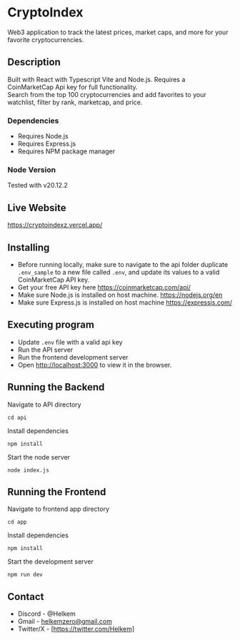 # CryptoIndex

Web3 application to track the latest prices, market caps, and more for your favorite cryptocurrencies. 

## Description
Built with React with Typescript Vite and Node.js. Requires a CoinMarketCap Api key for full functionality.  
Search from the top 100 cryptocurrencies and add favorites to your watchlist, filter by rank, marketcap, and price.

### Dependencies
* Requires Node.js
* Requires Express.js
* Requires NPM package manager 

### Node Version
Tested with v20.12.2

## Live Website
https://cryptoindexz.vercel.app/

## Installing
* Before running locally, make sure to navigate to the api folder duplicate `.env_sample` to a new file called `.env`, and update its values to a valid CoinMarketCap API key.
* Get your free API key here https://coinmarketcap.com/api/
* Make sure Node.js is installed on host machine. https://nodejs.org/en
* Make sure Express.js is installed on host machine https://expressjs.com/
  
## Executing program
* Update `.env` file with a valid api key
* Run the API server
* Run the frontend development server
* Open [http://localhost:3000](http://localhost:3000) to view it in the browser.

## Running the Backend
  
Navigate to API directory  
```
cd api
```
Install dependencies 
```
npm install
```
Start the node server
```
node index.js
```
## Running the Frontend 

Navigate to frontend app directory  
```
cd app
```
Install dependencies 
```
npm install
```
Start the development server
```
npm run dev
```

## Contact
* Discord - @Helkem
* Gmail - helkemzero@gmail.com
* Twitter/X - [https://twitter.com/Helkem]
